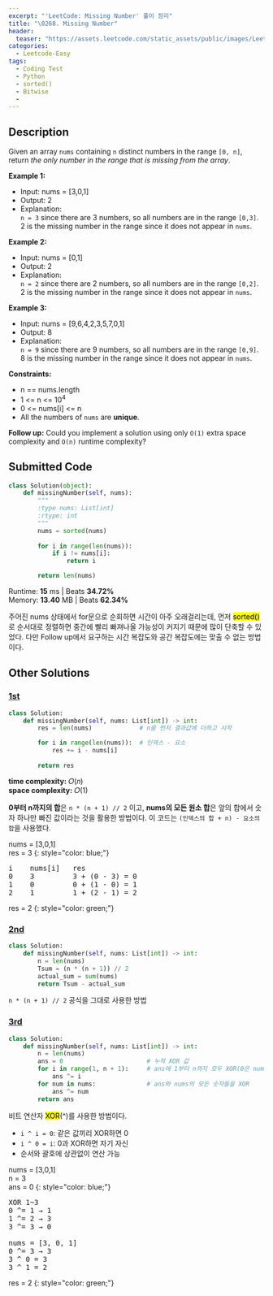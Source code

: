```yaml
---
excerpt: "'LeetCode: Missing Number' 풀이 정리"
title: "\0268. Missing Number"
header:
  teaser: "https://assets.leetcode.com/static_assets/public/images/LeetCode_Sharing.png"
categories:
  - Leetcode-Easy
tags:
  - Coding Test
  - Python
  - sorted()
  - Bitwise
  - 
---
```


## <i class="fa-solid fa-file-lines"></i> Description

Given an array `nums` containing `n` distinct numbers in the range `[0, n]`, return *the only number in the range that is missing from the array*.

**Example 1:**

- Input: nums = [3,0,1]
- Output: 2
- Explanation:   
`n = 3` since there are 3 numbers, so all numbers are in the range `[0,3]`. 2 is the missing number in the range since it does not appear in `nums`.

**Example 2:**

- Input: nums = [0,1]
- Output: 2
- Explanation:   
`n = 2` since there are 2 numbers, so all numbers are in the range `[0,2]`. 2 is the missing number in the range since it does not appear in `nums`.

**Example 3:**

- Input: nums = [9,6,4,2,3,5,7,0,1]
- Output: 8
- Explanation:   
`n = 9` since there are 9 numbers, so all numbers are in the range `[0,9]`. 8 is the missing number in the range since it does not appear in `nums`.

**Constraints:**

- n == nums.length
- 1 <= n <= 10<sup>4</sup>
- 0 <= nums[i] <= n
- All the numbers of `nums` are **unique**.

**Follow up:** Could you implement a solution using only `O(1)` extra space complexity and `O(n)` runtime complexity?

## <i class="fa-solid fa-cloud-arrow-up"></i> Submitted Code

```python
class Solution(object):
    def missingNumber(self, nums):
        """
        :type nums: List[int]
        :rtype: int
        """
        nums = sorted(nums)
        
        for i in range(len(nums)):
            if i != nums[i]:
                return i

        return len(nums)
```
<i class="fa-solid fa-clock"></i> Runtime: **15** ms \| Beats **34.72%**    
<i class="fa-solid fa-memory"></i> Memory: **13.40** MB \| Beats **62.34%**

주어진 nums 상태에서 for문으로 순회하면 시간이 아주 오래걸리는데, 먼저 <mark>sorted()</mark>로 순서대로 정렬하면 중간에 빨리 빠져나올 가능성이 커지기 때문에 많이 단축할 수 있었다. 다만 Follow up에서 요구하는 시간 복잡도와 공간 복잡도에는 맞출 수 없는 방법이다.

## <i class="fa-solid fa-flask"></i> Other Solutions

### <a href="https://leetcode.com/problems/missing-number/solutions/6051524/video-using-index-numbers-by-niits-5ozc/" target="_blank">1st</a>

```python
class Solution:
    def missingNumber(self, nums: List[int]) -> int:
        res = len(nums)             # n을 먼저 결과값에 더하고 시작

        for i in range(len(nums)):  # 인덱스 - 요소
            res += i - nums[i]
        
        return res
```
<i class="fa-solid fa-clock"></i> **time complexity:** 𝑂(𝑛)    
<i class="fa-solid fa-memory"></i> **space complexity:** 𝑂(1)           

**0부터 n까지의 합**은 `n * (n + 1) // 2` 이고, **nums의 모든 원소 합**은 앞의 합에서 숫자 하나만 빠진 값이라는 것을 활용한 방법이다. 이 코드는 `(인덱스의 합 + n) - 요소의 합`을 사용했다.

nums = [3,0,1]   
res = 3
{: style="color: blue;"}
<pre>
i    nums[i]   res
0    3         3 + (0 - 3) = 0
1    0         0 + (1 - 0) = 1
2    1         1 + (2 - 1) = 2
</pre>
res = 2
{: style="color: green;"}

### <a href="https://leetcode.com/problems/missing-number/solutions/4754401/beats-98-users-4-approaches-cjavapythonj-bz73/" target="_blank">2nd</a>

```python
class Solution:
    def missingNumber(self, nums: List[int]) -> int:
        n = len(nums)
        Tsum = (n * (n + 1)) // 2
        actual_sum = sum(nums)
        return Tsum - actual_sum
```
`n * (n + 1) // 2` 공식을 그대로 사용한 방법

### <a href="https://leetcode.com/problems/missing-number/solutions/4754401/beats-98-users-4-approaches-cjavapythonj-bz73/" target="_blank">3rd</a>

```python
class Solution:
    def missingNumber(self, nums: List[int]) -> int:
        n = len(nums)
        ans = 0                       # 누적 XOR 값
        for i in range(1, n + 1):     # ans에 1부터 n까지 모두 XOR(0은 nums에 포함됨)
            ans ^= i
        for num in nums:              # ans와 nums의 모든 숫자들을 XOR
            ans ^= num
        return ans
```
비트 연산자 <mark>XOR</mark>(^)를 사용한 방법이다.

- `i ^ i = 0`: 같은 값끼리 XOR하면 0
- `i ^ 0 = i`: 0과 XOR하면 자기 자신
- 순서와 괄호에 상관없이 연산 가능

nums = [3,0,1]   
n = 3   
ans = 0
{: style="color: blue;"}
<pre>
XOR 1~3
0 ^= 1 → 1
1 ^= 2 → 3
3 ^= 3 → 0

nums = [3, 0, 1]
0 ^= 3 → 3
3 ^ 0 = 3
3 ^ 1 = 2
</pre>
res = 2
{: style="color: green;"}